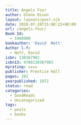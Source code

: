 ```yaml
---
title: Angels Four
author: Glenn Dixon
layout: layouts/post.njk
date: 2018-07-28T15:08:22+00:00
url: /angels-four/
Book Id:
  - 1968900
bookauthor: 'David  Nott'
Author l-f:
  - Nott, David
isbn: 130367982
isbn13: 9780130367983
myrating: ★★★★
publisher: Prentice Hall
pages: 191
yearpublished: 1972
status: read
categories:
  - GoodReads
  - Uncategorized
tags:
  - posts
  - books
---
```

